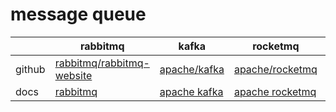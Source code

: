 # message queue

|        | rabbitmq | kafka | rocketmq | pulsar |
|--------|----------|-------|----------|--------|
| github | [rabbitmq/rabbitmq-website](https://github.com/rabbitmq/rabbitmq-website) | [apache/kafka](https://github.com/apache/kafka) | [apache/rocketmq](https://github.com/apache/rocketmq) | [apache/pulsar](https://github.com/apache/pulsar/) |
| docs | [rabbitmq](https://kafka.apache.org/) | [apache kafka](https://kafka.apache.org/) | [apache rocketmq](https://rocketmq.apache.org/) | [apache pulsar](https://pulsar.apache.org/) | 
